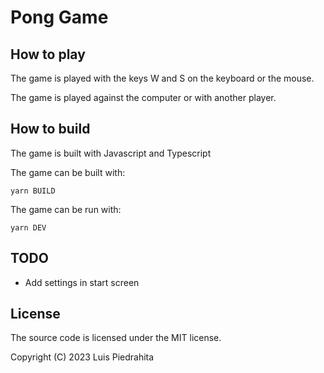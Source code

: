 # Pong Game

## How to play

The game is played with the keys W and S on the keyboard or the mouse.

The game is played against the computer or with another player.

## How to build

The game is built with Javascript and Typescript

The game can be built with:

    yarn BUILD

The game can be run with:

    yarn DEV

## TODO

-   Add settings in start screen

## License

The source code is licensed under the MIT license.

Copyright (C) 2023 Luis Piedrahita
